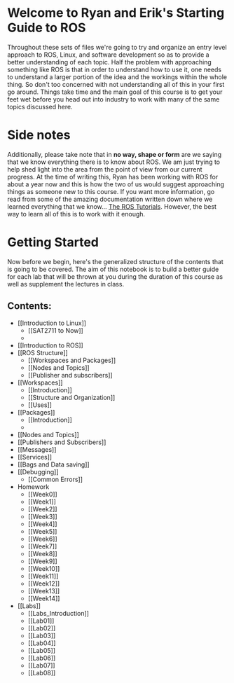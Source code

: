 # Welcome to Ryan and Erik's Starting Guide to ROS #
Throughout these sets of files we're going to try and organize an entry level approach to ROS, Linux, and software development so as to provide a better understanding of each topic. Half the problem with approaching something like ROS is that in order to understand how to use it, one needs to understand a larger portion of the idea and the workings within the whole thing. So don't too concerned with not understanding all of this in your first go around. Things take time and the main goal of this course is to get your feet wet before you head out into industry to work with many of the same topics discussed here.
# Side notes #
Additionally, please take note that in __no way, shape or form__ are we saying that we know everything there is to know about ROS. We am just trying to help shed light into the area from the point of view from our current progress. At the time of writing this, Ryan has been working with ROS for about a year now and this is how the two of us would suggest approaching things as someone new to this course. If you want more information, go read from some of the amazing documentation written down where we learned everything that we know... [The ROS Tutorials](https://wiki.ros.org/ROS/Tutorials). However, the best way to learn all of this is to work with it enough.
# Getting Started #
Now before we begin, here's the generalized structure of the contents that is going to be covered. The aim of this notebook is to build a better guide for each lab that will be thrown at you during the duration of this course as well as supplement the lectures in class. 

## Contents: ##
- [[Introduction to Linux]]
	- [[SAT2711 to Now]]
	- 
- [[Introduction to ROS]]
- [[ROS Structure]]
	- [[Workspaces and Packages]]
	- [[Nodes and Topics]]
	- [[Publisher and subscribers]]
- [[Workspaces]]
	- [[Introduction]]
	- [[Structure and Organization]]
	- [[Uses]]
- [[Packages]]
	- [[Introduction]]
	- 
- [[Nodes and Topics]]
- [[Publishers and Subscribers]]
- [[Messages]]
- [[Services]]
- [[Bags and Data saving]]
- [[Debugging]]
	- [[Common Errors]]
- Homework
	- [[Week0]]
	- [[Week1]]
	- [[Week2]]
	- [[Week3]]
	- [[Week4]]
	- [[Week5]]
	- [[Week6]]
	- [[Week7]]
	- [[Week8]]
	- [[Week9]]
	- [[Week10]]
	- [[Week11]]
	- [[Week12]]
	- [[Week13]]
	- [[Week14]]
- [[Labs]]
	- [[Labs_Introduction]]
	- [[Lab01]]
	- [[Lab02]]
	- [[Lab03]]
	- [[Lab04]]
	- [[Lab05]]
	- [[Lab06]]
	- [[Lab07]]
	- [[Lab08]]